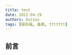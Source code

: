 ```yaml
---
title: test
date: 2022-04-29
authors: kuizuo
tags: [服务器, 备案, ttttttt]
---
```


<!-- truncate -->

## 前言

